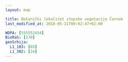```yaml
---
layout: map

title: Botanički lokalitet stepske vegetacije Čarnok
last_modified_at: 2018-05-21T00:02:47+02:00

WDPA: [555552434]
BioRaS: [170]
geoSrbija:
  L1_183: [85]
  L1_302: [24]
---
```


